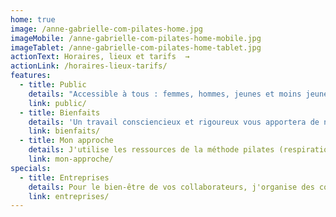 ```yaml
---
home: true
image: /anne-gabrielle-com-pilates-home.jpg
imageMobile: /anne-gabrielle-com-pilates-home-mobile.jpg
imageTablet: /anne-gabrielle-com-pilates-home-tablet.jpg
actionText: Horaires, lieux et tarifs  →
actionLink: /horaires-lieux-tarifs/
features:
  - title: Public
    details: "Accessible à tous : femmes, hommes, jeunes et moins jeunes, débutants ou sportifs, peu importe votre condition physique, la méthode s'adapte à vous et vos besoins."
    link: public/
  - title: Bienfaits
    details: 'Un travail consciencieux et rigoureux vous apportera de nombreuses satisfactions: un corps tonique, stable et souple, véritable allié au quotidien ou dans votre pratique sportive, un esprit calme et confiant.'
    link: bienfaits/
  - title: Mon approche
    details: J'utilise les ressources de la méthode pilates (respiration, concentration, centrage, précision) pour vous aider à progresser en toute sécurité et avec bienveillance, vous encourager dans l'effort pour un résultat gratifiant et motivant. Découvrez en vous une nouvelle source de vitalité.
    link: mon-approche/
specials:
  - title: Entreprises
    details: Pour le bien-être de vos collaborateurs, j'organise des cours au sein de votre entreprise. Le pilates soulage les douleurs liées aux postures statiques prolongées, diminue le stress et augmente les capacités de concentration.
    link: entreprises/
---
```

